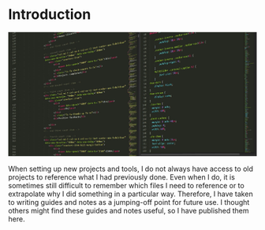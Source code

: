 # Introduction

![Stock Photo](assets/introduction.jpg)

When setting up new projects and tools, I do not always have access to old projects to reference what I had previously done. Even when I do, it is sometimes still difficult to remember which files I need to reference or to extrapolate why I did something in a particular way. Therefore, I have taken to writing guides and notes as a jumping-off point for future use. I thought others might find these guides and notes useful, so I have published them here.
